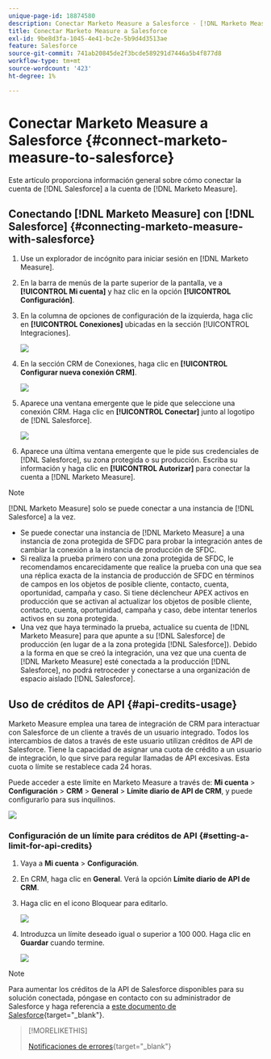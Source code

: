 ```yaml
---
unique-page-id: 18874580
description: Conectar Marketo Measure a Salesforce - [!DNL Marketo Measure]
title: Conectar Marketo Measure a Salesforce
exl-id: 9be8d3fa-1045-4e41-bc2e-5b9d4d3513ae
feature: Salesforce
source-git-commit: 741ab20845de2f3bcde589291d7446a5b4f877d8
workflow-type: tm+mt
source-wordcount: '423'
ht-degree: 1%

---
```


# Conectar Marketo Measure a Salesforce {#connect-marketo-measure-to-salesforce}

Este artículo proporciona información general sobre cómo conectar la cuenta de [!DNL Salesforce] a la cuenta de [!DNL Marketo Measure].

## Conectando [!DNL Marketo Measure] con [!DNL Salesforce] {#connecting-marketo-measure-with-salesforce}

1. Use un explorador de incógnito para iniciar sesión en [!DNL Marketo Measure].

1. En la barra de menús de la parte superior de la pantalla, ve a **[!UICONTROL Mi cuenta]** y haz clic en la opción **[!UICONTROL Configuración]**.

1. En la columna de opciones de configuración de la izquierda, haga clic en **[!UICONTROL Conexiones]** ubicadas en la sección [!UICONTROL Integraciones].

   ![](assets/connect-marketo-measure-to-salesforce-1.png)

1. En la sección CRM de Conexiones, haga clic en **[!UICONTROL Configurar nueva conexión CRM]**.

   ![](assets/connect-marketo-measure-to-salesforce-2.png)

1. Aparece una ventana emergente que le pide que seleccione una conexión CRM. Haga clic en **[!UICONTROL Conectar]** junto al logotipo de [!DNL Salesforce].

   ![](assets/connect-marketo-measure-to-salesforce-3.png)

1. Aparece una última ventana emergente que le pide sus credenciales de [!DNL Salesforce], su zona protegida o su producción. Escriba su información y haga clic en **[!UICONTROL Autorizar]** para conectar la cuenta a [!DNL Marketo Measure].

>[!NOTE]
>
>[!DNL Marketo Measure] solo se puede conectar a una instancia de [!DNL Salesforce] a la vez.
>
>* Se puede conectar una instancia de [!DNL Marketo Measure] a una instancia de zona protegida de SFDC para probar la integración antes de cambiar la conexión a la instancia de producción de SFDC.
>* Si realiza la prueba primero con una zona protegida de SFDC, le recomendamos encarecidamente que realice la prueba con una que sea una réplica exacta de la instancia de producción de SFDC en términos de campos en los objetos de posible cliente, contacto, cuenta, oportunidad, campaña y caso. Si tiene déclencheur APEX activos en producción que se activan al actualizar los objetos de posible cliente, contacto, cuenta, oportunidad, campaña y caso, debe intentar tenerlos activos en su zona protegida.
>* Una vez que haya terminado la prueba, actualice su cuenta de [!DNL Marketo Measure] para que apunte a su [!DNL Salesforce] de producción (en lugar de a la zona protegida [!DNL Salesforce]). Debido a la forma en que se creó la integración, una vez que una cuenta de [!DNL Marketo Measure] esté conectada a la producción [!DNL Salesforce], no podrá retroceder y conectarse a una organización de espacio aislado [!DNL Salesforce].

## Uso de créditos de API {#api-credits-usage}

Marketo Measure emplea una tarea de integración de CRM para interactuar con Salesforce de un cliente a través de un usuario integrado. Todos los intercambios de datos a través de este usuario utilizan créditos de API de Salesforce. Tiene la capacidad de asignar una cuota de crédito a un usuario de integración, lo que sirve para regular llamadas de API excesivas. Esta cuota o límite se restablece cada 24 horas.

Puede acceder a este límite en Marketo Measure a través de: **Mi cuenta** > **Configuración** > **CRM** > **General** > **Límite diario de API de CRM**, y puede configurarlo para sus inquilinos.

![](assets/connect-marketo-measure-to-salesforce-4.png)

### Configuración de un límite para créditos de API {#setting-a-limit-for-api-credits}

1. Vaya a **Mi cuenta** > **Configuración**.

1. En CRM, haga clic en **General**. Verá la opción **Límite diario de API de CRM**.

1. Haga clic en el icono Bloquear para editarlo.

   ![](assets/connect-marketo-measure-to-salesforce-5.png)

1. Introduzca un límite deseado igual o superior a 100 000. Haga clic en **Guardar** cuando termine.

   ![](assets/connect-marketo-measure-to-salesforce-6.png)

>[!NOTE]
>
>Para aumentar los créditos de la API de Salesforce disponibles para su solución conectada, póngase en contacto con su administrador de Salesforce y haga referencia a [este documento de Salesforce](https://developer.salesforce.com/docs/atlas.en-us.salesforce_app_limits_cheatsheet.meta/salesforce_app_limits_cheatsheet/salesforce_app_limits_platform_api.htm?lang=es){target="_blank"}.

>[!MORELIKETHIS]
>
>[Notificaciones de errores](/help/configuration-and-setup/getting-started-with-marketo-measure/error-notifications.md){target="_blank"}
